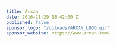 ```yaml
---
title: Arxan
date: 2016-11-29 18:42:00 Z
published: false
sponsor_logo: "/uploads/ARXAN_LOGO.gif"
sponsor_website: https://www.arxan.com/
---
```


